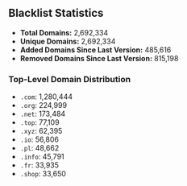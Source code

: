 ## Blacklist Statistics

- **Total Domains:** 2,692,334
- **Unique Domains:** 2,692,334
- **Added Domains Since Last Version:** 485,616
- **Removed Domains Since Last Version:** 815,198

### Top-Level Domain Distribution

-  `.com`: 1,280,444
-  `.org`: 224,999
-  `.net`: 173,484
-  `.top`: 77,109
-  `.xyz`: 62,395
-  `.io`: 56,806
-  `.pl`: 48,662
-  `.info`: 45,791
-  `.fr`: 33,935
-  `.shop`: 33,650
